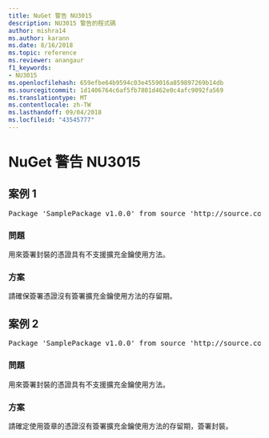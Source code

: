 ```yaml
---
title: NuGet 警告 NU3015
description: NU3015 警告的程式碼
author: mishra14
ms.author: karann
ms.date: 8/16/2018
ms.topic: reference
ms.reviewer: anangaur
f1_keywords:
- NU3015
ms.openlocfilehash: 659efbe64b9594c03e4559016a859897269b14db
ms.sourcegitcommit: 1d1406764c6af5fb7801d462e0c4afc9092fa569
ms.translationtype: MT
ms.contentlocale: zh-TW
ms.lasthandoff: 09/04/2018
ms.locfileid: "43545777"
---
```

# <a name="nuget-warning-nu3015"></a>NuGet 警告 NU3015

## <a name="scenario-1"></a>案例 1

<pre>Package 'SamplePackage v1.0.0' from source 'http://source.com/index.json': The lifetime signing EKU in the primary signature's certificate is not supported.</pre>

### <a name="issue"></a>問題

用來簽署封裝的憑證具有不支援擴充金鑰使用方法。


### <a name="solution"></a>方案

請確保簽署憑證沒有簽署擴充金鑰使用方法的存留期。



## <a name="scenario-2"></a>案例 2

<pre>Package 'SamplePackage v1.0.0' from source 'http://source.com/index.json': The lifetime signing EKU in the signing certificate is not supported.</pre>

### <a name="issue"></a>問題

用來簽署封裝的憑證具有不支援擴充金鑰使用方法。


### <a name="solution"></a>方案

請確定使用簽章的憑證沒有簽署擴充金鑰使用方法的存留期，簽署封裝。


